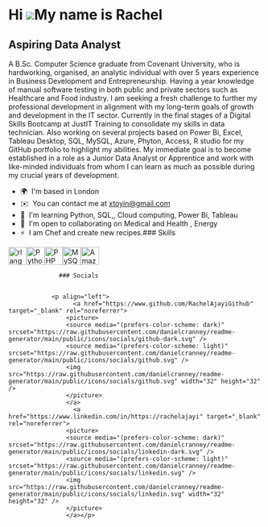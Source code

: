 Hi ![](https://user-images.githubusercontent.com/18350557/176309783-0785949b-9127-417c-8b55-ab5a4333674e.gif)My name is Rachel
==============================================================================================================================

Aspiring Data Analyst
---------------------

A B.Sc. Computer Science graduate from Covenant University, who is hardworking, organised, an analytic individual with over 5 years experience in Business Development and Entrepreneurship. Having a year knowledge of manual software testing in both public and private sectors such as Healthcare and Food industry. I am seeking a fresh challenge to further my professional development in alignment with my long-term goals of growth and development in the IT sector. Currently in the final stages of a Digital Skills Bootcamp at JustIT Training to consolidate my skills in data technician. Also working on several projects based on Power Bi, Excel, Tableau Desktop, SQL, MySQL, Azure, Phyton, Access, R studio for my GitHub portfolio to highlight my abilities. My immediate goal is to become established in a role as a Junior Data Analyst or Apprentice and work with like-minded individuals from whom I can learn as much as possible during my crucial years of development.

*   🌍  I'm based in London
*   ✉️  You can contact me at [xtoyin@gmail.com](mailto:xtoyin@gmail.com)
*   🧠  I'm learning Python, SQL,, Cloud computing, Power Bi, Tableau
*   🤝  I'm open to collaborating on Medical and Health , Energy
*   ⚡  I am Chef and create new recipes.### Skills 
<p align="left">
<a href="https://www.r-project.org/" target="_blank" rel="noreferrer"><img src="https://raw.githubusercontent.com/danielcranney/readme-generator/main/public/icons/skills/rlang-colored.svg" width="36" height="36" alt="rlang" /></a><a href="https://www.python.org/" target="_blank" rel="noreferrer"><img src="https://raw.githubusercontent.com/danielcranney/readme-generator/main/public/icons/skills/python-colored.svg" width="36" height="36" alt="Python" /></a><a href="https://www.php.net/" target="_blank" rel="noreferrer"><img src="https://raw.githubusercontent.com/danielcranney/readme-generator/main/public/icons/skills/php-colored.svg" width="36" height="36" alt="PHP" /></a><a href="https://www.mysql.com/" target="_blank" rel="noreferrer"><img src="https://raw.githubusercontent.com/danielcranney/readme-generator/main/public/icons/skills/mysql-colored.svg" width="36" height="36" alt="MySQL" /></a><a href="https://aws.amazon.com" target="_blank" rel="noreferrer"><img src="https://raw.githubusercontent.com/danielcranney/readme-generator/main/public/icons/skills/aws-colored.svg" width="36" height="36" alt="Amazon Web Services" /></a>
                    </p>
                    
                  ### Socials
                  
                  
                <p align="left">
                      <a href="https://www.github.com/RachelAjayiGithub" target="_blank" rel="noreferrer">
                    <picture>
                    <source media="(prefers-color-scheme: dark)" srcset="https://raw.githubusercontent.com/danielcranney/readme-generator/main/public/icons/socials/github-dark.svg" />
                    <source media="(prefers-color-scheme: light)" srcset="https://raw.githubusercontent.com/danielcranney/readme-generator/main/public/icons/socials/github.svg" />
                    <img src="https://raw.githubusercontent.com/danielcranney/readme-generator/main/public/icons/socials/github.svg" width="32" height="32" />
                    </picture>
                    </a>
                      <a href="https://www.linkedin.com/in/https://rachelajayi" target="_blank" rel="noreferrer">
                    <picture>
                    <source media="(prefers-color-scheme: dark)" srcset="https://raw.githubusercontent.com/danielcranney/readme-generator/main/public/icons/socials/linkedin-dark.svg" />
                    <source media="(prefers-color-scheme: light)" srcset="https://raw.githubusercontent.com/danielcranney/readme-generator/main/public/icons/socials/linkedin.svg" />
                    <img src="https://raw.githubusercontent.com/danielcranney/readme-generator/main/public/icons/socials/linkedin.svg" width="32" height="32" />
                    </picture>
                    </a></p>
